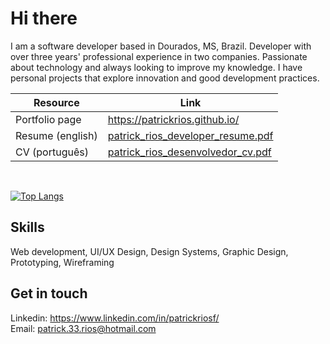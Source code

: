 # Hi there
I am a software developer based in Dourados, MS, Brazil. Developer with over three years' professional experience in two
companies. Passionate about technology and always looking to
improve my knowledge. I have personal projects that explore
innovation and good development practices.

| Resource | Link |
| ------ | ------ |
| Portfolio page   | <a href="https://patrickrios.github.io/" target="_blank">https://patrickrios.github.io/</a> |
| Resume (english) | <a href="https://patrickrios.github.io/files/patrick_rios_developer_resume.pdf" target="_blank">patrick_rios_developer_resume.pdf</a> |
| CV (português)   | <a href="https://patrickrios.github.io/files/patrick_rios_desenvolvedor_cv.pdf" target="_blank">patrick_rios_desenvolvedor_cv.pdf</a> |

</br>

[![Top Langs](https://github-readme-stats.vercel.app/api/top-langs/?username=patrickrios&layout=compact&langs_count=15)](https://github.com/anuraghazra/github-readme-stats)

## Skills
Web development, UI/UX Design, Design Systems, Graphic Design, Prototyping, Wireframing

## Get in touch
Linkedin: <a href="https://www.linkedin.com/in/patrickriosf/">https://www.linkedin.com/in/patrickriosf/</a>
<br/>
Email: <a href="mailto:patrick.33.rios@hotmail.com">patrick.33.rios@hotmail.com</a>
